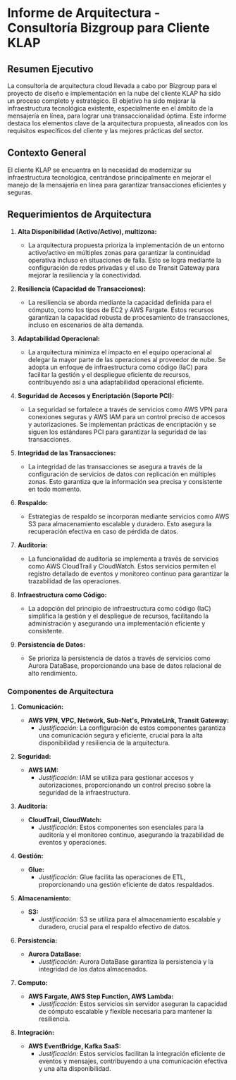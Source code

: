# Informe de Arquitectura - Consultoría Bizgroup para Cliente KLAP

## Resumen Ejecutivo

La consultoría de arquitectura cloud llevada a cabo por Bizgroup para el proyecto de diseño e implementación en la nube del cliente KLAP ha sido un proceso completo y estratégico. El objetivo ha sido mejorar la infraestructura tecnológica existente, especialmente en el ámbito de la mensajería en línea, para lograr una transaccionalidad óptima. Este informe destaca los elementos clave de la arquitectura propuesta, alineados con los requisitos específicos del cliente y las mejores prácticas del sector.

## Contexto General

El cliente KLAP se encuentra en la necesidad de modernizar su infraestructura tecnológica, centrándose principalmente en mejorar el manejo de la mensajería en línea para garantizar transacciones eficientes y seguras.

## Requerimientos de Arquitectura

1. **Alta Disponibilidad (Activo/Activo), multizona:**
   - La arquitectura propuesta prioriza la implementación de un entorno activo/activo en múltiples zonas para garantizar la continuidad operativa incluso en situaciones de falla. Esto se logra mediante la configuración de redes privadas y el uso de Transit Gateway para mejorar la resiliencia y la conectividad.

2. **Resiliencia (Capacidad de Transacciones):**
   - La resiliencia se aborda mediante la capacidad definida para el cómputo, como los tipos de EC2 y AWS Fargate. Estos recursos garantizan la capacidad robusta de procesamiento de transacciones, incluso en escenarios de alta demanda.

3. **Adaptabilidad Operacional:**
   - La arquitectura minimiza el impacto en el equipo operacional al delegar la mayor parte de las operaciones al proveedor de nube. Se adopta un enfoque de infraestructura como código (IaC) para facilitar la gestión y el despliegue eficiente de recursos, contribuyendo así a una adaptabilidad operacional eficiente.

4. **Seguridad de Accesos y Encriptación (Soporte PCI):**
   - La seguridad se fortalece a través de servicios como AWS VPN para conexiones seguras y AWS IAM para un control preciso de accesos y autorizaciones. Se implementan prácticas de encriptación y se siguen los estándares PCI para garantizar la seguridad de las transacciones.

5. **Integridad de las Transacciones:**
   - La integridad de las transacciones se asegura a través de la configuración de servicios de datos con replicación en múltiples zonas. Esto garantiza que la información sea precisa y consistente en todo momento.

6. **Respaldo:**
   - Estrategias de respaldo se incorporan mediante servicios como AWS S3 para almacenamiento escalable y duradero. Esto asegura la recuperación efectiva en caso de pérdida de datos.

7. **Auditoría:**
   - La funcionalidad de auditoría se implementa a través de servicios como AWS CloudTrail y CloudWatch. Estos servicios permiten el registro detallado de eventos y monitoreo continuo para garantizar la trazabilidad de las operaciones.

8. **Infraestructura como Código:**
   - La adopción del principio de infraestructura como código (IaC) simplifica la gestión y el despliegue de recursos, facilitando la administración y asegurando una implementación eficiente y consistente.

9. **Persistencia de Datos:**
   - Se prioriza la persistencia de datos a través de servicios como Aurora DataBase, proporcionando una base de datos relacional de alto rendimiento.

### Componentes de Arquitectura

1. **Comunicación:**
   - **AWS VPN, VPC, Network, Sub-Net's, PrivateLink, Transit Gateway:**
     - *Justificación:* La configuración de estos componentes garantiza una comunicación segura y eficiente, crucial para la alta disponibilidad y resiliencia de la arquitectura.

2. **Seguridad:**
   - **AWS IAM:**
     - *Justificación:* IAM se utiliza para gestionar accesos y autorizaciones, proporcionando un control preciso sobre la seguridad de la infraestructura.

3. **Auditoría:**
   - **CloudTrail, CloudWatch:**
     - *Justificación:* Estos componentes son esenciales para la auditoría y el monitoreo continuo, asegurando la trazabilidad de eventos y operaciones.

4. **Gestión:**
   - **Glue:**
     - *Justificación:* Glue facilita las operaciones de ETL, proporcionando una gestión eficiente de datos respaldados.

5. **Almacenamiento:**
   - **S3:**
     - *Justificación:* S3 se utiliza para el almacenamiento escalable y duradero, crucial para el respaldo efectivo de datos.

6. **Persistencia:**
   - **Aurora DataBase:**
     - *Justificación:* Aurora DataBase garantiza la persistencia y la integridad de los datos almacenados.

7. **Computo:**
   - **AWS Fargate, AWS Step Function, AWS Lambda:**
     - *Justificación:* Estos servicios sin servidor aseguran la capacidad de cómputo escalable y flexible necesaria para mantener la resiliencia.

8. **Integración:**
   - **AWS EventBridge, Kafka SaaS:**
     - *Justificación:* Estos servicios facilitan la integración eficiente de eventos y mensajes, contribuyendo a una comunicación efectiva y una alta disponibilidad.